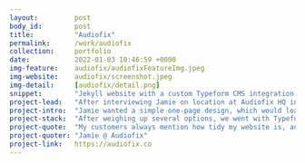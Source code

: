 ```yaml
---
layout:         post
body_id:        post
title:          "Audiofix"
permalink:      /work/audiofix
collection:     portfolio
date:           2022-01-03 10:46:59 +0000
img-feature:    audiofix/audiofixFeatureImg.jpeg
img-website:    audiofix/screenshot.jpeg
img-detail:     [audiofix/detail.png]
snippet:        "Jekyll website with a custom Typeform CMS integration, hosted by GitHub Pages"
project-lead:   "After interviewing Jamie on location at Audiofix HQ in Bristol, it was clear the copy for his website would need to suit his detail-orientated customers."
project-intro:  "Jamie wanted a simple one-page design, which would load fast and look good on mobile. He also wanted a low-touch way to manage new booking enquiries."
project-stack:  "After weighing up several options, we went with Typeform in the final build, which is a great user experience for the customer. It also integrates straight into Jamie's CRM. A full calendar = more in the kitty for annual Employee of the Year party, an important tradition at Audiofix HQ."
project-quote:  "My customers always mention how tidy my website is, and they love the Typeform. If you want your website to be about more than struggling to close an annoying popup, you've come to the right place."
project-quoter: "Jamie @ Audiofix"
project-link:   https://audiofix.co
---
```

